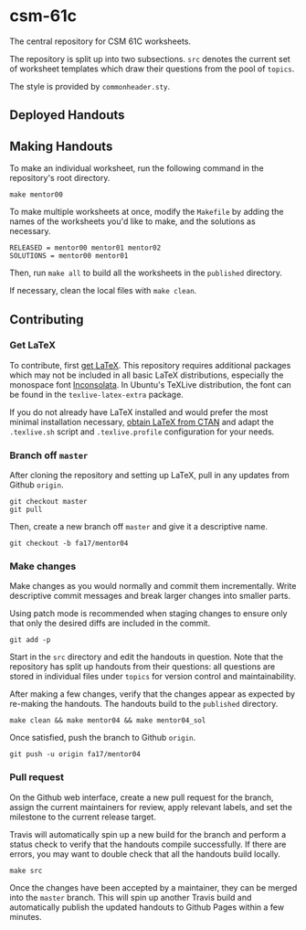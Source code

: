 # csm-61c

The central repository for CSM 61C worksheets.

The repository is split up into two subsections. `src` denotes the current set
of worksheet templates which draw their questions from the pool of `topics`.

The style is provided by `commonheader.sty`.

## Deployed Handouts

## Making Handouts

To make an individual worksheet, run the following command in the repository's
root directory.

    make mentor00

To make multiple worksheets at once, modify the `Makefile` by adding the names
of the worksheets you'd like to make, and the solutions as necessary.

    RELEASED = mentor00 mentor01 mentor02
    SOLUTIONS = mentor00 mentor01

Then, run `make all` to build all the worksheets in the `published` directory.

If necessary, clean the local files with `make clean`.

## Contributing

### Get LaTeX

To contribute, first [get LaTeX](https://www.latex-project.org/get/). This
repository requires additional packages which may not be included in all basic
LaTeX distributions, especially the monospace font
[Inconsolata](https://www.ctan.org/pkg/inconsolata). In Ubuntu's TeXLive
distribution, the font can be found in the `texlive-latex-extra` package.

If you do not already have LaTeX installed and would prefer the most minimal
installation necessary, [obtain LaTeX from
CTAN](https://www.latex-project.org/get/#ctan) and adapt the `.texlive.sh`
script and `.texlive.profile` configuration for your needs.

### Branch off `master`

After cloning the repository and setting up LaTeX, pull in any updates from
Github `origin`.

    git checkout master
    git pull

Then, create a new branch off `master` and give it a descriptive name.

    git checkout -b fa17/mentor04

### Make changes

Make changes as you would normally and commit them incrementally. Write
descriptive commit messages and break larger changes into smaller parts.

Using patch mode is recommended when staging changes to ensure only that only
the desired diffs are included in the commit.

    git add -p

Start in the `src` directory and edit the handouts in question. Note that the
repository has split up handouts from their questions: all questions are stored
in individual files under `topics` for version control and maintainability.

After making a few changes, verify that the changes appear as expected by
re-making the handouts. The handouts build to the `published` directory.

    make clean && make mentor04 && make mentor04_sol

Once satisfied, push the branch to Github `origin`.

    git push -u origin fa17/mentor04

### Pull request

On the Github web interface, create a new pull request for the branch, assign
the current maintainers for review, apply relevant labels, and set the
milestone to the current release target.

Travis will automatically spin up a new build for the branch and perform a
status check to verify that the handouts compile successfully. If there are
errors, you may want to double check that all the handouts build locally.

    make src

Once the changes have been accepted by a maintainer, they can be merged into
the `master` branch. This will spin up another Travis build and automatically
publish the updated handouts to Github Pages within a few minutes.